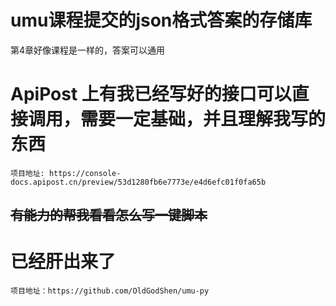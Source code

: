 # umu课程提交的json格式答案的存储库

第4章好像课程是一样的，答案可以通用

# ApiPost 上有我已经写好的接口可以直接调用，需要一定基础，并且理解我写的东西

    项目地址: https://console-docs.apipost.cn/preview/53d1280fb6e7773e/e4d6efc01f0fa65b

## ~~有能力的帮我看看怎么写一键脚本~~
# 已经肝出来了 
    项目地址：https://github.com/OldGodShen/umu-py